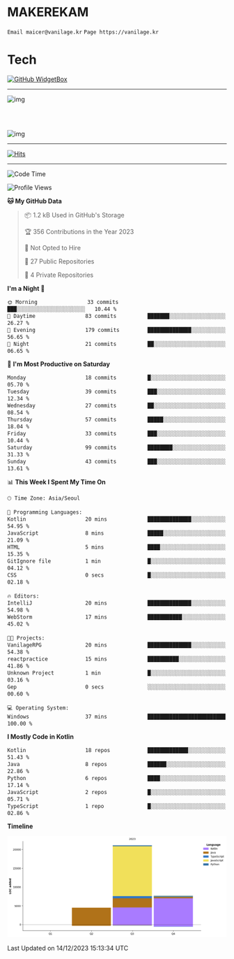 # MAKEREKAM

`Email maicer@vanilage.kr`
`Page https://vanilage.kr`

# Tech

[![GitHub WidgetBox](https://github-widgetbox.vercel.app/api/skills?languages=python,js,ts,c,cpp,cs,java,kotlin,bash,md,html,css,xml,yaml,swift,powershell,json,R,SQL,php&tools=git,npm,gradle,nodejs,vercel,nginx&includeNames=true&theme=darkmode)](https://github.com/Jurredr/github-widgetbox)

---

![img](https://github-readme-stats.vercel.app/api/top-langs/?username=MAKEREKAM&layout=compact&theme=gruvbox)

<br>
<br>

![img](https://github-readme-stats.vercel.app/api/?username=MAKEREKAM&layout=compact&theme=gruvbox)

---

[![Hits](https://hits.seeyoufarm.com/api/count/incr/badge.svg?url=https%3A%2F%2Fgithub.com%2FMAKEREKAM&count_bg=%234A49D1&title_bg=%23555555&icon=&icon_color=%23E7E7E7&title=방문&edge_flat=false)](https://hits.seeyoufarm.com)

---

<!--START_SECTION:waka-->
![Code Time](http://img.shields.io/badge/Code%20Time-102%20hrs%206%20mins-blue)

![Profile Views](http://img.shields.io/badge/Profile%20Views-0-blue)

**🐱 My GitHub Data** 

> 📦 1.2 kB Used in GitHub's Storage 
 > 
> 🏆 356 Contributions in the Year 2023
 > 
> 🚫 Not Opted to Hire
 > 
> 📜 27 Public Repositories 
 > 
> 🔑 4 Private Repositories 
 > 
**I'm a Night 🦉** 

```text
🌞 Morning                33 commits          ███░░░░░░░░░░░░░░░░░░░░░░   10.44 % 
🌆 Daytime                83 commits          ███████░░░░░░░░░░░░░░░░░░   26.27 % 
🌃 Evening                179 commits         ██████████████░░░░░░░░░░░   56.65 % 
🌙 Night                  21 commits          ██░░░░░░░░░░░░░░░░░░░░░░░   06.65 % 
```
📅 **I'm Most Productive on Saturday** 

```text
Monday                   18 commits          █░░░░░░░░░░░░░░░░░░░░░░░░   05.70 % 
Tuesday                  39 commits          ███░░░░░░░░░░░░░░░░░░░░░░   12.34 % 
Wednesday                27 commits          ██░░░░░░░░░░░░░░░░░░░░░░░   08.54 % 
Thursday                 57 commits          █████░░░░░░░░░░░░░░░░░░░░   18.04 % 
Friday                   33 commits          ███░░░░░░░░░░░░░░░░░░░░░░   10.44 % 
Saturday                 99 commits          ████████░░░░░░░░░░░░░░░░░   31.33 % 
Sunday                   43 commits          ███░░░░░░░░░░░░░░░░░░░░░░   13.61 % 
```


📊 **This Week I Spent My Time On** 

```text
🕑︎ Time Zone: Asia/Seoul

💬 Programming Languages: 
Kotlin                   20 mins             ██████████████░░░░░░░░░░░   54.95 % 
JavaScript               8 mins              █████░░░░░░░░░░░░░░░░░░░░   21.09 % 
HTML                     5 mins              ████░░░░░░░░░░░░░░░░░░░░░   15.35 % 
GitIgnore file           1 min               █░░░░░░░░░░░░░░░░░░░░░░░░   04.12 % 
CSS                      0 secs              █░░░░░░░░░░░░░░░░░░░░░░░░   02.18 % 

🔥 Editors: 
IntelliJ                 20 mins             ██████████████░░░░░░░░░░░   54.98 % 
WebStorm                 17 mins             ███████████░░░░░░░░░░░░░░   45.02 % 

🐱‍💻 Projects: 
VanilageRPG              20 mins             ██████████████░░░░░░░░░░░   54.38 % 
reactpractice            15 mins             ██████████░░░░░░░░░░░░░░░   41.86 % 
Unknown Project          1 min               █░░░░░░░░░░░░░░░░░░░░░░░░   03.16 % 
Gep                      0 secs              ░░░░░░░░░░░░░░░░░░░░░░░░░   00.60 % 

💻 Operating System: 
Windows                  37 mins             █████████████████████████   100.00 % 
```

**I Mostly Code in Kotlin** 

```text
Kotlin                   18 repos            █████████████░░░░░░░░░░░░   51.43 % 
Java                     8 repos             ██████░░░░░░░░░░░░░░░░░░░   22.86 % 
Python                   6 repos             ████░░░░░░░░░░░░░░░░░░░░░   17.14 % 
JavaScript               2 repos             █░░░░░░░░░░░░░░░░░░░░░░░░   05.71 % 
TypeScript               1 repo              █░░░░░░░░░░░░░░░░░░░░░░░░   02.86 % 
```



**Timeline**

![Lines of Code chart](https://raw.githubusercontent.com/MAKEREKAM/MAKEREKAM/main/assets/bar_graph.png)


 Last Updated on 14/12/2023 15:13:34 UTC
<!--END_SECTION:waka-->
